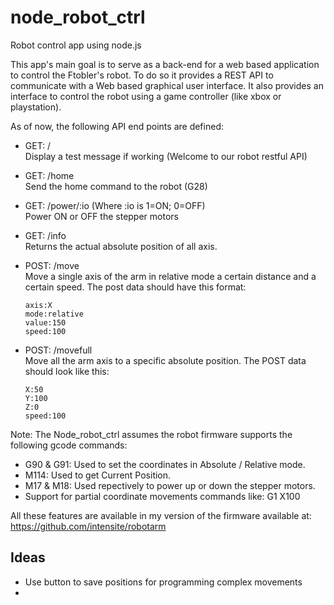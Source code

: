 # node_robot_ctrl
Robot control app using node.js

This app's main goal is to serve as a back-end for a web based application to control the Ftobler's robot.  To do so it  provides a REST API to communicate with a Web based graphical user interface.  It also provides an interface to control the robot using a game controller (like xbox or playstation).

As of now, the following API end points are defined:

* GET:  / <br/>
  Display a test message if working (Welcome to our robot restful API)

* GET:  /home <br/>
  Send the home command to the robot (G28)

* GET:  /power/:io  (Where :io is 1=ON; 0=OFF) <br/>
  Power ON or OFF the stepper motors

* GET: /info <br/>
  Returns the actual absolute position of all axis.
  
* POST: /move <br/>
  Move a single axis of the arm in relative mode a certain distance and a certain speed. The post data should have this format: 
    ```    
    axis:X 
    mode:relative
    value:150
    speed:100
    ```    
* POST: /movefull <br/>
  Move all the arm axis to a specific absolute position.  The POST data should look like this:
  ```
  X:50
  Y:100
  Z:0
  speed:100
  ```


Note: The Node_robot_ctrl assumes the robot firmware supports the following gcode commands:

* G90 & G91: Used to set the coordinates in Absolute / Relative mode.
* M114: Used to get Current Position.
* M17 & M18: Used repectively to power up or down the stepper motors.
* Support for partial coordinate movements commands like: G1 X100
    
All these features are available in my version of the firmware available at: https://github.com/intensite/robotarm

## Ideas
 * Use button to save positions for programming complex movements
 * 
